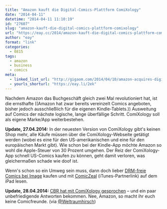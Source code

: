 ```yaml
---
title: "Amazon kauft die Digital-Comics-Plattform ComiXology"
date: "2014-04-11"
datetime: "2014-04-11 11:10:19"
id: "27607"
slug: "amazon-kauft-die-digital-comics-plattform-comixology"
url: "https://eay.cc/2014/amazon-kauft-die-digital-comics-plattform-comixology/"
author: "eay"
format: "link"
categories:
  - 0815
tags:
  - amazon
  - business
  - comics
meta:
  - linked_list_url: "http://gigaom.com/2014/04/10/amazon-acquires-digital-comics-platform-and-ipad-hit-comixology/"
  - yourls_shorturl: "https://eay.li/2ek"
---
```


Nachdem Amazon das Buchgeschäft gleich zwei Mal revolutioniert hat, ist die ernsthafte ((Amazon hat zwar bereits vereinzelt Comics angeboten, bisher jedoch ausschließlich für die eigenen Kindle-Tablets.)) Ausweitung auf Comics der nächste logische, lange überfällige Schritt. ComiXology soll als eigene Marke/App weiterbestehen.

**Update, 27.04.2014:** In der neuesten Version von ComiXology gibt's keinen Shop mehr, alle Käufe müssen über die ComiXology-Webseite getätigt werden (wobei es eine für den US-amerikanischen und eine für den europäischen Markt gibt). Wie schon bei der Kindle-App möchte Amazon so wohl die Apple-Steuer von 30 Prozent umgehen. Der Reiz der ComiXology-App schnell US-Comics kaufen zu können, geht damit verloren, was gleichermaßen schade wie doof ist.

Wenn's schon so ein Umweg sein muss, dann doch lieber [DRM-freie Comics bei Image](//eay.cc/2013/why-drm-free-comic-books-are-a-big-deal-even-if-you-dont-read-comics/) kaufen und mit [ComicZeal](https://eay.li/2ey) (iTunes-Partnerlink) auf dem iPad lesen.

**Update, 28.04.2014:** [CBR hat mit ComiXology gesprochen](http://www.comicbookresources.com/?page=article&id=52447) – und ein paar unbefriedigende Antworten bekommen. Nee, Amazon, so macht ihr euch keine Comicfreunde. (via [@Weltraumhirsch](https://twitter.com/Weltraumhirsch/status/460494537811849217))
